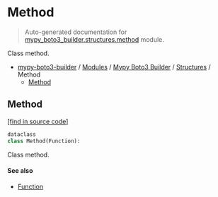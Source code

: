 # Method

> Auto-generated documentation for [mypy_boto3_builder.structures.method](https://github.com/vemel/mypy_boto3_builder/blob/master/mypy_boto3_builder/structures/method.py) module.

Class method.

- [mypy-boto3-builder](../../README.md#mypy_boto3_builder) / [Modules](../../MODULES.md#mypy-boto3-builder-modules) / [Mypy Boto3 Builder](../index.md#mypy-boto3-builder) / [Structures](index.md#structures) / Method
    - [Method](#method)

## Method

[[find in source code]](https://github.com/vemel/mypy_boto3_builder/blob/master/mypy_boto3_builder/structures/method.py#L9)

```python
dataclass
class Method(Function):
```

Class method.

#### See also

- [Function](function.md#function)
